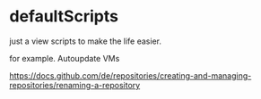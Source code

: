 # defaultScripts

just a view scripts to make the life easier.

for example. Autoupdate VMs

https://docs.github.com/de/repositories/creating-and-managing-repositories/renaming-a-repository

